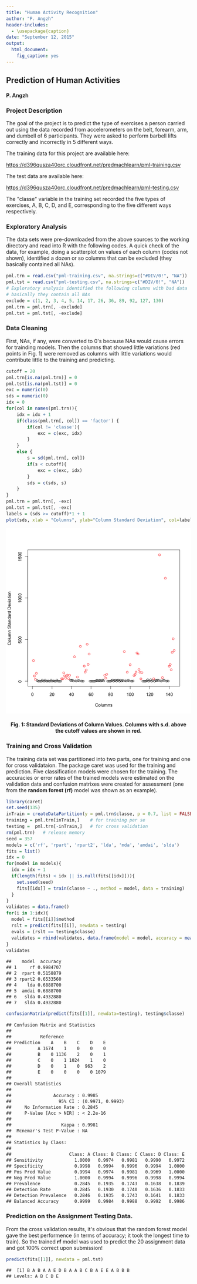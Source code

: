 ```yaml
---
title: "Human Activity Recognition"
author: "P. Angzh"
header-includes:
  - \usepackage{caption}
date: "September 12, 2015"
output:
  html_document:
    fig_caption: yes
---
```


## Prediction of Human Activities
#### P. Angzh

### Project Description

The goal of the project is to predict the type of exercises
a person carried out using the data recorded from accelerometers
on the belt, forearm, arm, and dumbell of 6 participants.
They were asked to perform barbell lifts correctly and incorrectly
in 5 different ways. 

The training data for this project are available here: 

https://d396qusza40orc.cloudfront.net/predmachlearn/pml-training.csv

The test data are available here: 

https://d396qusza40orc.cloudfront.net/predmachlearn/pml-testing.csv

The "classe" variable in the training set recorded the five
types of exercises, A, B, C, D, and E, corresponding to
the five different ways respectively.

### Exploratory Analysis

The data sets were pre-downloaded from the above sources to
the working directory and read into R with the following codes.
A quick check of the data, for example, doing a scatterplot
on values of each column (codes not shown), identified a dozen
or so columns that can be excluded (they basically contained all NAs).


```r
pml.trn = read.csv("pml-training.csv", na.strings=c("#DIV/0!", "NA"))
pml.tst = read.csv("pml-testing.csv", na.strings=c("#DIV/0!", "NA"))
# Exploratory analysis identified the following columns with bad data
# basically they contain all NAs
exclude = c(1, 2, 3, 4, 5, 14, 17, 26, 36, 89, 92, 127, 130)
pml.trn = pml.trn[, -exclude]
pml.tst = pml.tst[, -exclude]
```
### Data Cleaning

First, NAs, if any, were converted to 0's because NAs would cause errors
for trainding models. Then the columns that showed little variations
(red points in Fig. 1)
were removed as columns with little variations would contribute little
to the training and predicting.


```r
cutoff = 20
pml.trn[is.na(pml.trn)] = 0
pml.tst[is.na(pml.tst)] = 0
exc = numeric(0)
sds = numeric(0)
idx = 0
for(col in names(pml.trn)){
    idx = idx + 1 
    if(class(pml.trn[, col]) == 'factor') {
        if(col != 'classe'){
            exc = c(exc, idx)
        }
    }
    else {
        s = sd(pml.trn[, col])
        if(s < cutoff){
            exc = c(exc, idx)
        }
        sds = c(sds, s)
    }
}
pml.trn = pml.trn[, -exc]
pml.tst = pml.tst[, -exc]
labels = (sds >= cutoff)*1 + 1
plot(sds, xlab = "Columns", ylab="Column Standard Deviation", col=labels)
```

![plot of chunk unnamed-chunk-2](figure/unnamed-chunk-2-1.png) 
<center><h4>Fig. 1: Standard Deviations of Column Values. Columns with s.d. above the cutoff values are shown in red.</h5></center>

### Training and Cross Validation

The training data set was partitioned into two parts, one for training and
one for cross validataion.  The package caret was used for the
training and prediction.
Five classification models were chosen for the training.
The accuracies or error rates of the trained models were
estimated on the validation data and
confusion matrixes were created for assessment
(one from the <b>random forest (rf)</b> model was shown as an example).

```r
library(caret)
set.seed(135)
inTrain = createDataPartition(y = pml.trn$classe, p = 0.7, list = FALSE)
training = pml.trn[inTrain,]    # for training per se
testing =  pml.trn[-inTrain,]   # for cross validation
rm(pml.trn)   # release memory
seed = 357
models = c('rf', 'rpart', 'rpart2', 'lda', 'mda', 'amdai', 'slda')
fits = list()
idx = 0
for(model in models){
  idx = idx + 1
  if(length(fits) < idx || is.null(fits[[idx]])){
    set.seed(seed)
    fits[[idx]] = train(classe ~ ., method = model, data = training)
  }
}
validates = data.frame()
for(i in 1:idx){
  model = fits[[i]]$method
  rslt = predict(fits[[i]], newdata = testing)
  evals = (rslt == testing$classe)
  validates = rbind(validates, data.frame(model = model, accuracy = mean(evals)))
}
validates
```

```
##    model  accuracy
## 1     rf 0.9984707
## 2  rpart 0.5158879
## 3 rpart2 0.6533560
## 4    lda 0.6888700
## 5  amdai 0.6888700
## 6   slda 0.4932880
## 7   slda 0.4932880
```

```r
confusionMatrix(predict(fits[[1]], newdata=testing), testing$classe)
```

```
## Confusion Matrix and Statistics
## 
##           Reference
## Prediction    A    B    C    D    E
##          A 1674    1    0    0    0
##          B    0 1136    2    0    1
##          C    0    1 1024    1    0
##          D    0    1    0  963    2
##          E    0    0    0    0 1079
## 
## Overall Statistics
##                                           
##                Accuracy : 0.9985          
##                  95% CI : (0.9971, 0.9993)
##     No Information Rate : 0.2845          
##     P-Value [Acc > NIR] : < 2.2e-16       
##                                           
##                   Kappa : 0.9981          
##  Mcnemar's Test P-Value : NA              
## 
## Statistics by Class:
## 
##                      Class: A Class: B Class: C Class: D Class: E
## Sensitivity            1.0000   0.9974   0.9981   0.9990   0.9972
## Specificity            0.9998   0.9994   0.9996   0.9994   1.0000
## Pos Pred Value         0.9994   0.9974   0.9981   0.9969   1.0000
## Neg Pred Value         1.0000   0.9994   0.9996   0.9998   0.9994
## Prevalence             0.2845   0.1935   0.1743   0.1638   0.1839
## Detection Rate         0.2845   0.1930   0.1740   0.1636   0.1833
## Detection Prevalence   0.2846   0.1935   0.1743   0.1641   0.1833
## Balanced Accuracy      0.9999   0.9984   0.9988   0.9992   0.9986
```
### Prediction on the Assignment Testing Data.
From the cross validation results, it's obvious that the random forest
model gave the best performence (in terms of accuracy; it took the longest
time to train). So the trained <b>rf</b> model was used 
to predict the 20 assignment data and got 100% correct upon submission!


```r
predict(fits[[1]], newdata = pml.tst)
```

```
##  [1] B A B A A E D B A A B C B A E E A B B B
## Levels: A B C D E
```
